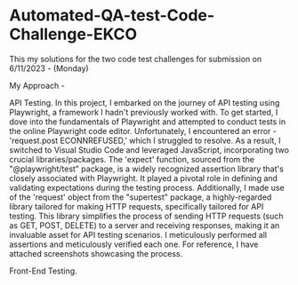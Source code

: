 # Automated-QA-test-Code-Challenge-EKCO
This my solutions for the two code test challenges for submission on 6/11/2023 - (Monday)

My Approach - 

API Testing.
In this project, I embarked on the journey of API testing using Playwright, a framework I hadn't previously worked with. To get started, I dove into the fundamentals of Playwright and attempted to conduct tests in the online Playwright code editor. Unfortunately, I encountered an error - 'request.post ECONNREFUSED,' which I struggled to resolve. As a result, I switched to Visual Studio Code and leveraged JavaScript, incorporating two crucial libraries/packages. The 'expect' function, sourced from the "@playwright/test" package, is a widely recognized assertion library that's closely associated with Playwright. It played a pivotal role in defining and validating expectations during the testing process. Additionally, I made use of the 'request' object from the "supertest" package, a highly-regarded library tailored for making HTTP requests, specifically tailored for API testing. This library simplifies the process of sending HTTP requests (such as GET, POST, DELETE) to a server and receiving responses, making it an invaluable asset for API testing scenarios. I meticulously performed all assertions and meticulously verified each one. For reference, I have attached screenshots showcasing the process.

Front-End Testing.

